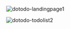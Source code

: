 ![dotodo-landingpage1](https://user-images.githubusercontent.com/54980083/74224866-f0277580-4cb9-11ea-911a-58b42cd68431.jpg)

![dotodo-todolist2](https://user-images.githubusercontent.com/54980083/74224981-21a04100-4cba-11ea-8d83-879c103f6bbe.png)



